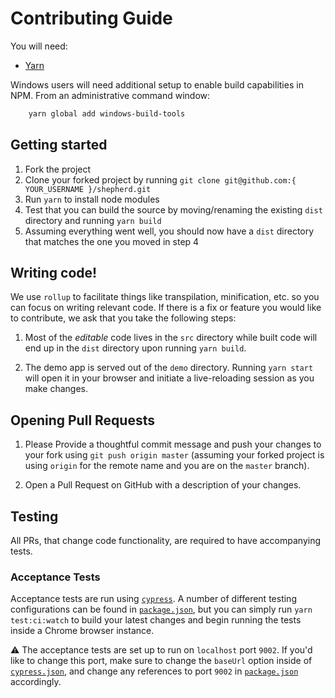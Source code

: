 # Contributing Guide

You will need:

- [Yarn](https://yarnpkg.com/)

Windows users will need additional setup to enable build capabilities in NPM.
From an administrative command window:

```sh
    yarn global add windows-build-tools
```

## Getting started

1. Fork the project
2. Clone your forked project by running `git clone git@github.com:{
   YOUR_USERNAME }/shepherd.git`
3. Run `yarn` to install node modules
4. Test that you can build the source by moving/renaming the existing `dist`
   directory and running `yarn build`
5. Assuming everything went well, you should now have a `dist` directory that
   matches the one you moved in step 4

## Writing code!

We use `rollup` to facilitate things like transpilation, minification, etc. so
you can focus on writing relevant code. If there is a fix or feature you would like
to contribute, we ask that you take the following steps:

1. Most of the _editable_ code lives in the `src` directory while built code
   will end up in the `dist` directory upon running `yarn build`.

2. The demo app is served out of the `demo` directory. Running `yarn start` will open it in your browser and initiate a live-reloading session as you make changes.


## Opening Pull Requests

1. Please Provide a thoughtful commit message and push your changes to your fork using
   `git push origin master` (assuming your forked project is using `origin` for
   the remote name and you are on the `master` branch).

2. Open a Pull Request on GitHub with a description of your changes.


## Testing

All PRs, that change code functionality, are required to have accompanying tests.

### Acceptance Tests

Acceptance tests are run using [`cypress`](https://github.com/cypress-io/cypress). A number of different testing configurations can be found in [`package.json`](/package.json), but you can simply run `yarn test:ci:watch` to build your latest changes and begin running the tests inside a Chrome browser instance.

⚠️ The acceptance tests are set up to run on `localhost` port `9002`. If you'd like to change this port, make sure to change the `baseUrl` option inside of [`cypress.json`](/cypress.json), and change any references to port `9002` in [`package.json`](/package.json) accordingly.

